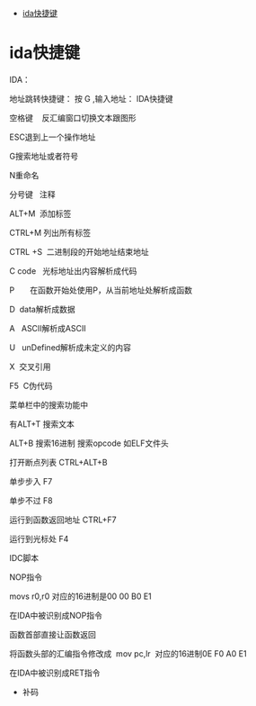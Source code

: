 * [ida快捷键](#001)

<h1 id="001">ida快捷键 </h3>
IDA：

地址跳转快捷键：
 按 G ,输入地址：
 IDA快捷键

空格键    反汇编窗口切换文本跟图形

ESC退到上一个操作地址

G搜索地址或者符号

N重命名

分号键   注释

ALT+M  添加标签

CTRL+M 列出所有标签

CTRL +S  二进制段的开始地址结束地址

C code   光标地址出内容解析成代码

P       在函数开始处使用P，从当前地址处解析成函数

D  data解析成数据

A   ASCII解析成ASCII

U   unDefined解析成未定义的内容

X  交叉引用

F5  C伪代码

菜单栏中的搜索功能中

有ALT+T 搜索文本

ALT+B 搜索16进制 搜索opcode 如ELF文件头

打开断点列表 CTRL+ALT+B

单步步入 F7

单步不过 F8

运行到函数返回地址 CTRL+F7

运行到光标处 F4

IDC脚本

NOP指令

movs r0,r0 对应的16进制是00 00 B0 E1

在IDA中被识别成NOP指令

函数首部直接让函数返回

将函数头部的汇编指令修改成  mov pc,lr  对应的16进制0E F0 A0 E1

在IDA中被识别成RET指令

* 补码